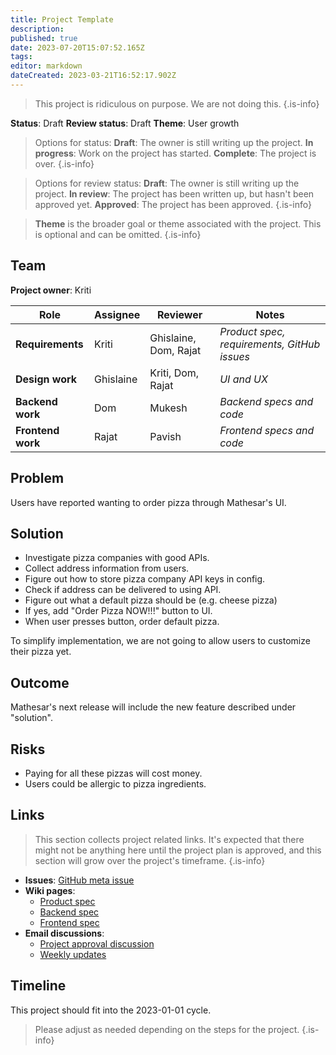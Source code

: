 ```yaml
---
title: Project Template
description: 
published: true
date: 2023-07-20T15:07:52.165Z
tags: 
editor: markdown
dateCreated: 2023-03-21T16:52:17.902Z
---
```


> This project is ridiculous on purpose. We are not doing this.
{.is-info}

**Status**: Draft 
**Review status**: Draft
**Theme**: User growth

> Options for status:
> **Draft**: The owner is still writing up the project.
> **In progress**: Work on the project has started.
> **Complete**: The project is over.
{.is-info}

> Options for review status:
> **Draft**: The owner is still writing up the project.
> **In review**: The project has been written up, but hasn't been approved yet.
> **Approved**: The project has been approved.
{.is-info}

> **Theme** is the broader goal or theme associated with the project. This is optional and can be omitted.
{.is-info}

## Team
**Project owner**: Kriti

| Role | Assignee | Reviewer | Notes |
|-|-|-|-|
| **Requirements** | Kriti | Ghislaine, Dom, Rajat | *Product spec, requirements, GitHub issues* |
| **Design work** | Ghislaine | Kriti, Dom, Rajat | *UI and UX* |
| **Backend work** | Dom | Mukesh | *Backend specs and code* |
| **Frontend work** | Rajat | Pavish |  *Frontend specs and code* |

## Problem
Users have reported wanting to order pizza through Mathesar's UI.

## Solution
- Investigate pizza companies with good APIs.
- Collect address information from users.
- Figure out how to store pizza company API keys in config.
- Check if address can be delivered to using API.
- Figure out what a default pizza should be (e.g. cheese pizza)
- If yes, add "Order Pizza NOW!!!" button to UI.
- When user presses button, order default pizza.

To simplify implementation, we are not going to allow users to customize their pizza yet.

## Outcome
Mathesar's next release will include the new feature described under "solution".

## Risks
- Paying for all these pizzas will cost money.
- Users could be allergic to pizza ingredients.

## Links
> This section collects project related links. It's expected that there might not be anything here until the project plan is approved, and this section will grow over the project's timeframe.
{.is-info}

- **Issues**: [GitHub meta issue]()
- **Wiki pages**:
  - [Product spec]()
  - [Backend spec]()
  - [Frontend spec]()  
- **Email discussions**:
	- [Project approval discussion]()
  - [Weekly updates]()

## Timeline
This project should fit into the 2023-01-01 cycle.

> Please adjust as needed depending on the steps for the project.
{.is-info}
